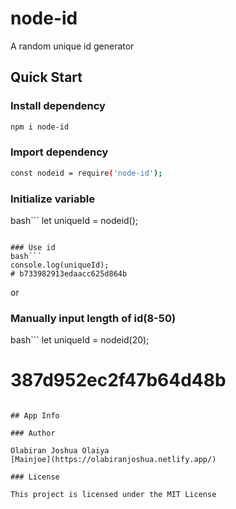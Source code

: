 # node-id

A random unique id generator

## Quick Start

### Install dependency

```bash
npm i node-id
```

### Import dependency

```bash
const nodeid = require('node-id');
```

### Initialize variable

bash```
let uniqueId = nodeid();

````

### Use id
bash```
console.log(uniqueId);
# b733982913edaacc625d864b
````

or

### Manually input length of id(8-50)

bash```
let uniqueId = nodeid(20);

# 387d952ec2f47b64d48b

```

## App Info

### Author

Olabiran Joshua Olaiya
[Mainjoe](https://olabiranjoshua.netlify.app/)

### License

This project is licensed under the MIT License
```
